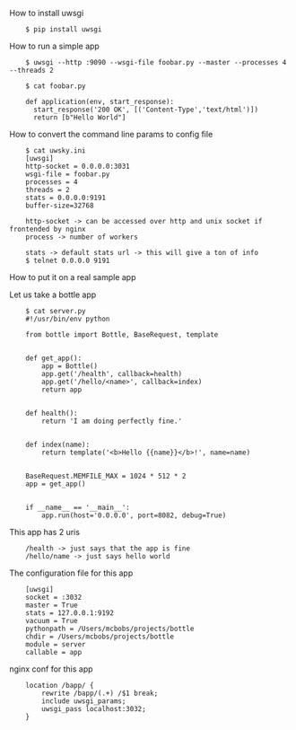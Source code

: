 
How to install uwsgi

        $ pip install uwsgi

How to run a simple app

        $ uwsgi --http :9090 --wsgi-file foobar.py --master --processes 4 --threads 2

        $ cat foobar.py

        def application(env, start_response):
          start_response('200 OK', [('Content-Type','text/html')])
          return [b"Hello World"]

How to convert the command line params to config file

        $ cat uwsky.ini
        [uwsgi]
        http-socket = 0.0.0.0:3031
        wsgi-file = foobar.py
        processes = 4
        threads = 2
        stats = 0.0.0.0:9191
        buffer-size=32768

        http-socket -> can be accessed over http and unix socket if frontended by nginx
        process -> number of workers

        stats -> default stats url -> this will give a ton of info
        $ telnet 0.0.0.0 9191

How to put it on a real sample app

Let us take a bottle app

        $ cat server.py
        #!/usr/bin/env python

        from bottle import Bottle, BaseRequest, template


        def get_app():
            app = Bottle()
            app.get('/health', callback=health)
            app.get('/hello/<name>', callback=index)
            return app


        def health():
            return 'I am doing perfectly fine.'


        def index(name):
            return template('<b>Hello {{name}}</b>!', name=name)


        BaseRequest.MEMFILE_MAX = 1024 * 512 * 2
        app = get_app()


        if __name__ == '__main__':
            app.run(host='0.0.0.0', port=8082, debug=True)

This app has 2 uris

        /health -> just says that the app is fine
        /hello/name -> just says hello world


The configuration file for this app

        [uwsgi]
        socket = :3032
        master = True
        stats = 127.0.0.1:9192
        vacuum = True
        pythonpath = /Users/mcbobs/projects/bottle
        chdir = /Users/mcbobs/projects/bottle
        module = server
        callable = app

nginx conf for this app

        location /bapp/ {
            rewrite /bapp/(.+) /$1 break;
            include uwsgi_params;
            uwsgi_pass localhost:3032;
        }

